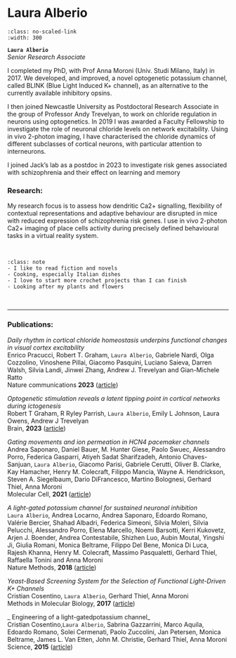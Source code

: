 # Laura Alberio

```{image} ../../img/members/headshot.png
:class: no-scaled-link
:width: 300
```

**`Laura Alberio`**  
_Senior Research Associate_  
[<i class="fa-solid fa-building-columns" style="color: #d74242;"></i>](https://research-information.bris.ac.uk/en/persons/laura-alberio)
[<i class="fa-solid fa-envelope"></i>](mailto:laura.alberio@bristol.ac.uk)
[<i class="fa-brands fa-researchgate" style="color: #57dba8;"></i>](https://www.researchgate.net/profile/Laura-Alberio )
[<i class="fa-brands fa-orcid" style="color: #6eee5d;"></i>]( https://orcid.org/0000-0002-2887-3343)
[<i class="fa-brands fa-linkedin-in fa-lg" style="color:#5a97d8"></i>](https://www.linkedin.com/in/laura-alberio-76bba3111/)

<!-- [<i class="fa-brands fa-twitter fa-lg" style="color:#2a67cf"></i>](https://www.twitter.com)
[<i class="fa-brands fa-github" style="color: #696969;"></i>](https://www.github.com) -->

I completed my PhD, with Prof Anna Moroni (Univ. Studi Milano, Italy) in 2017. We developed, and improved, a novel optogenetic potassium channel, called BLINK (Blue Light Induced K+ channel), as an alternative to the currently available inhibitory opsins. 

I then joined Newcastle University as Postdoctoral Research Associate in the group of Professor Andy Trevelyan, to work on chloride regulation in neurons using optogenetics. In 2019 I was awarded a Faculty Fellowship to investigate the role of neuronal chloride levels on network excitability. Using in vivo 2-photon imaging, I have characterised the chloride dynamics of different subclasses of cortical neurons, with particular attention to interneurons.

I joined Jack’s lab as a postdoc in 2023 to investigate risk genes associated with schizophrenia and their effect on learning and memory


### Research:
 
My research focus is to assess how dendritic Ca2+ signalling, flexibility of contextual representations and adaptive behaviour are disrupted in mice with reduced expression
of schizophrenia risk genes. I use in vivo 2-photon Ca2+ imaging of place cells activity during precisely defined behavioural tasks in a virtual reality system.

<!-- ### Current projects:
-->


&nbsp;


```{admonition} Outside of the lab
:class: note
- I like to read fiction and novels
- Cooking, especially Italian dishes
- I love to start more crochet projects than I can finish 
- Looking after my plants and flowers
``` 
&nbsp;

---


### Publications:

_Daily rhythm in cortical chloride homeostasis underpins functional changes in visual cortex excitability_<br>
Enrico Pracucci, Robert T. Graham, `Laura Alberio`, Gabriele Nardi, Olga Cozzolino, Vinoshene Pillai, Giacomo Pasquini, Luciano Saieva, Darren Walsh, Silvia Landi, Jinwei Zhang, Andrew J. Trevelyan and Gian-Michele Ratto <br>
Nature communications **2023** ([article](https://www.nature.com/articles/s41467-023-42711-7))

_Optogenetic stimulation reveals a latent tipping point in cortical networks during ictogenesis_<br>
Robert T Graham, R Ryley Parrish, `Laura Alberio`, Emily L Johnson, Laura Owens, Andrew J Trevelyan <br>
Brain, **2023** ([article](https://academic.oup.com/brain/article/146/7/2814/6961100))

_Gating movements and ion permeation in HCN4 pacemaker channels_<br>
Andrea Saponaro, Daniel Bauer, M. Hunter Giese, Paolo Swuec, Alessandro Porro, Federica Gasparri, Atiyeh Sadat Sharifzadeh, Antonio Chaves-Sanjuan, `Laura Alberio`, Giacomo Parisi, Gabriele Cerutti, Oliver B. Clarke, Kay Hamacher, Henry M. Colecraft, Filippo Mancia, Wayne A. Hendrickson, Steven A. Siegelbaum, Dario DiFrancesco, Martino Bolognesi, Gerhard Thiel, Anna Moroni<br>
Molecular Cell, **2021** ([article](https://doi.org/10.1016/j.molcel.2021.05.033))

_A light-gated potassium channel for sustained neuronal inhibition_<br>
`Laura Alberio`, Andrea Locarno, Andrea Saponaro, Edoardo Romano, Valérie Bercier, Shahad Albadri, Federica Simeoni, Silvia Moleri, Silvia Pelucchi, Alessandro Porro, Elena Marcello, Noemi Barsotti, Kerri Kukovetz, Arjen J. Boender, Andrea Contestabile, Shizhen Luo, Aubin Moutal, Yingshi Ji, Giulia Romani, Monica Beltrame, Filippo Del Bene, Monica Di Luca, Rajesh Khanna, Henry M. Colecraft, Massimo Pasqualetti, Gerhard Thiel, Raffaella Tonini and Anna Moroni<br>
Nature Methods, **2018** ([article](https://www.nature.com/articles/s41592-018-0186-9))

_Yeast-Based Screening System for the Selection of Functional Light-Driven K+ Channels_<br>
Cristian Cosentino, `Laura Alberio`, Gerhard Thiel, Anna Moroni <br>
Methods in Molecular Biology, **2017** ([article](https://link.springer.com/protocol/10.1007/978-1-4939-6940-1_17))

_ Engineering of a light-gatedpotassium channel_<br>
Cristian Cosentino,`Laura Alberio`, Sabrina Gazzarrini, Marco Aquila, Edoardo Romano, Solei Cermenati, Paolo Zuccolini, Jan Petersen, Monica Beltrame, James L. Van Etten, John M. Christie, Gerhard Thiel, Anna Moroni<br>
Science, **2015** ([article](https://www.science.org/doi/10.1126/science.aaa2787))


&nbsp;




